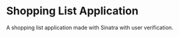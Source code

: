 # Shopping List Application
A shopping list application made with Sinatra with user verification. 

